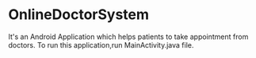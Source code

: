 # OnlineDoctorSystem
It's an Android Application which helps patients to take appointment from doctors.
To run this application,run MainActivity.java file.
